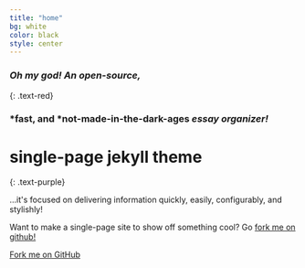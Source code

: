 ```yaml
---
title: "home"
bg: white
color: black
style: center
---
```


### *Oh my god! An open-source,*
{: .text-red}
### *fast, and ***not-made-in-the-dark-ages** *essay organizer!*

# single-page jekyll theme
{: .text-purple}


…it's focused on delivering information quickly, easily, configurably, and stylishly!

Want to make a single-page site to show off something cool? Go [fork me on github!](https://github.com/t413/SinglePaged)

<span id="forkongithub">
  <a href="{{ site.source_link }}" class="bg-blue">
    Fork me on GitHub
  </a>
</span>
